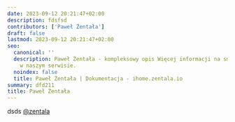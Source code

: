 ```yaml
---
date: 2023-09-12 20:21:47+02:00
description: fdsfsd
contributors: ['Paweł Żentała']
draft: false
lastmod: 2023-09-12 20:21:47+02:00
seo:
  canonical: ''
  description: Paweł Żentała - kompleksowy opis Więcej informacji na smart home znajdziesz
    w naszym serwisie.
  noindex: false
  title: Paweł Żentała | Dokumentacja - ihome.zentala.io
summary: dfd211
title: Paweł Żentała
---
```


dsds
[@zentala](https://github.com/zentala)
